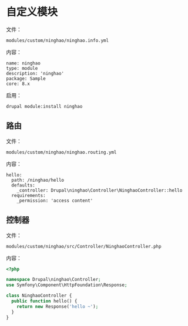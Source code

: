 # 自定义模块

文件：

```
modules/custom/ninghao/ninghao.info.yml
```

内容：

```
name: ninghao
type: module
description: 'ninghao'
package: Sample
core: 8.x
```

启用：

```
drupal module:install ninghao
```

## 路由

文件：

```
modules/custom/ninghao/ninghao.routing.yml
```

内容：

```
hello:
  path: /ninghao/hello
  defaults:
    _controller: Drupal\ninghao\Controller\NinghaoController::hello
  requirements:
    _permission: 'access content'
```

## 控制器

文件：

```
modules/custom/ninghao/src/Controller/NinghaoController.php
```

内容：

```php
<?php

namespace Drupal\ninghao\Controller;
use Symfony\Component\HttpFoundation\Response;

class NinghaoController {
  public function hello() {
    return new Response('hello ~');
  }
}
```



